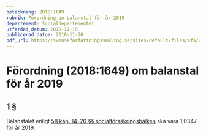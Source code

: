 ```yaml
---
beteckning: 2018:1649
rubrik: Förordning om balanstal för år 2019
departement: Socialdepartementet
utfardad_datum: 2018-11-15
publicerad_datum: 2018-11-20
pdf_url: https://svenskforfattningssamling.se/sites/default/files/sfs/2018-11/SFS2018-1649.pdf
---
```


# Förordning (2018:1649) om balanstal för år 2019

## 1 §

Balanstalet enligt [58 kap. 14–20 §§ socialförsäkringsbalken](https://selex.se/eli/sfs/2010/110#kap58.14) ska vara 1,0347 för år 2019.